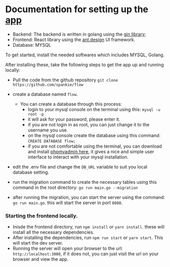 # Documentation for setting up the [app](https://github.com/spankie/flow)

- Backend: The backend is written in golang using the [gin library](https://github.com/gin-gonic/gin);
- Frontend: React library using the [ant.design](https://ant.design) UI framework.
- Database: MYSQL

To get started, install the needed softwares which includes MYSQL, Golang.

After installing these, take the following steps to get the app up and running locally:

  - Pull the code from the github repository `git clone https://github.com/spankie/flow`
  - create a database named `flow`.
    - You can create a database through this process:
      - login to your mysql console on the terminal using this: `mysql -u root -p`
      - it will ask for your password, please enter it.
      - if you are not login in as root, you can just change it to the username you use.
      - on the mysql console create the database using this command: `CREATE DATABASE flow;`
      - if you are not comfortable using the terminal, you can download and install [phpmyadmin here](https://www.phpmyadmin.net/), it gives a nice and simple user interface to interact with your mysql installation.
      
  - edit the .env file and change the `DB_URL` variable to suit you local database setting.
  - run the migration command to create the necessary tables using this command in the root directory: `go run main.go --migration`
  - after running the migration, you can start the server using the command: `go run main.go`. this will start the server in port `8080`.

### Starting the frontend locally.
  - Inisde the frontend directory, run `npm install` or `yarn install`. these will install all the necessary dependencies.
  - After installing the dependencies, run `npm run start` or `yarn start`. This will start the dev server.
  - Running the server will open your browser to the url: `http://localhost:3000`, if it does not, you can just visit the url on your browser and view the app.


